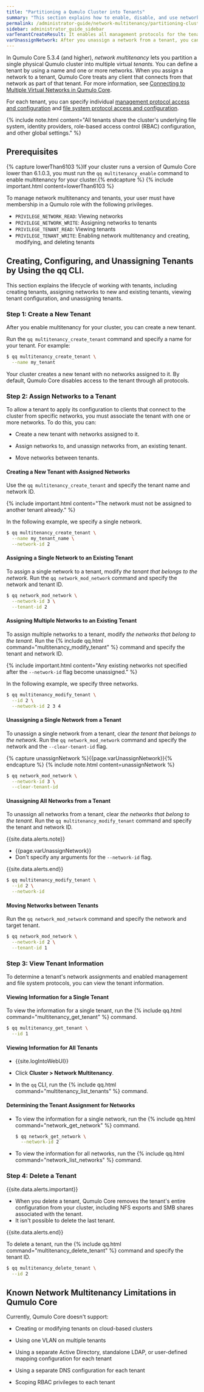 ```yaml
---
title: "Partitioning a Qumulo Cluster into Tenants"
summary: "This section explains how to enable, disable, and use network multitenancy in Qumulo Core."
permalink: /administrator-guide/network-multitenancy/partitioning-cluster-into-tenants.html
sidebar: administrator_guide_sidebar
varTenantCreateResult: It enables all management protocols for the tenant. The tenant also retains the same file system protocol configuration as when multitenancy was disabled.
varUnassignNetwork: After you unassign a network from a tenant, you can assign it to another tenant.
---
```


In Qumulo Core 5.3.4 (and higher), _network multitenancy_ lets you partition a single physical Qumulo cluster into multiple virtual _tenants._ You can define a tenant by using a name and one or more networks. When you assign a network to a tenant, Qumulo Core treats any client that connects from that network as part of that tenant. For more information, see [Connecting to Multiple Virtual Networks in Qumulo Core](https://docs.qumulo.com/administrator-guide/network-configuration/connecting-multiple-virtual-networks.html).

For each tenant, you can specify individual [management protocol access and configuration](configuring-management-protocols.html) and [file system protocol access and configuration](configuring-file-system-protocols.html).

{% include note.html content="All tenants share the cluster's underlying file system, identity providers, role-based access control (RBAC) configuration, and other global settings." %}


## Prerequisites
{% capture lowerThan6103 %}If your cluster runs a version of Qumulo Core lower than 6.1.0.3, you must run the `qq multitenancy_enable` command to enable multitenancy for your cluster.{% endcapture %}
{% include important.html content=lowerThan6103 %}

To manage network multitenancy and tenants, your user must have membership in a Qumulo role with the following privileges.

* `PRIVILEGE_NETWORK_READ`: Viewing networks
* `PRIVILEGE_NETWORK_WRITE`: Assigning networks to tenants
* `PRIVILEGE_TENANT_READ`: Viewing tenants
* `PRIVILEGE_TENANT_WRITE`: Enabling network multitenancy and creating, modifying, and deleting tenants

## Creating, Configuring, and Unassigning Tenants by Using the qq CLI.
This section explains the lifecycle of working with tenants, including creating tenants, assigning networks to new and existing tenants, viewing tenant configuration, and unassigning tenants.

### Step 1: Create a New Tenant
After you enable multitenancy for your cluster, you can create a new tenant.

Run the `qq multitenancy_create_tenant` command and specify a name for your tenant. For example:

```bash
$ qq multitenancy_create_tenant \
  --name my_tenant
```

Your cluster creates a new tenant with no networks assigned to it. By default, Qumulo Core disables access to the tenant through all protocols.


### Step 2: Assign Networks to a Tenant
To allow a tenant to apply its configuration to clients that connect to the cluster from specific networks, you must associate the tenant with one or more networks. To do this, you can:

* Create a new tenant with networks assigned to it.

* Assign networks to, and unassign networks from, an existing tenant.

* Move networks between tenants.

#### Creating a New Tenant with Assigned Networks
Use the `qq multitenancy_create_tenant` and specify the tenant name and network ID.

{% include important.html content="The network must not be assigned to another tenant already." %}

In the following example, we specify a single network.

```bash
$ qq multitenancy_create_tenant \
  --name my_tenant_name \
  --network-id 2
```

#### Assigning a Single Network to an Existing Tenant
To assign a single network to a tenant, modify _the tenant that belongs to the network._ Run the `qq network_mod_network` command and specify the network and tenant ID.

```bash
$ qq network_mod_network \
  --network-id 3 \
  --tenant-id 2
```

#### Assigning Multiple Networks to an Existing Tenant
To assign multiple networks to a tenant, modify _the networks that belong to the tenant._  Run the {% include qq.html command="multitenancy_modify_tenant" %} command and specify the tenant and network ID.
  
{% include important.html content="Any existing networks not specified after the `--network-id` flag become unassigned." %}
  
In the following example, we specify three networks.

```bash
$ qq multitenancy_modify_tenant \
  --id 2 \
  --network-id 2 3 4
```

#### Unassigning a Single Network from a Tenant
To unassign a single network from a tenant, clear _the tenant that belongs to the network_. Run the `qq network_mod_network` command and specify the network and the `--clear-tenant-id` flag.

{% capture unassignNetwork %}{{page.varUnassignNetwork}}{% endcapture %}
{% include note.html content=unassignNetwork %}

```bash
$ qq network_mod_network \
  --network-id 3 \
  --clear-tenant-id
```

#### Unassigning All Networks from a Tenant
To unassign all networks from a tenant, clear _the networks that belong to the tenant_. Run the `qq multitenancy_modify_tenant` command and specify the tenant and network ID.

{{site.data.alerts.note}}
<ul>
  <li>{{page.varUnassignNetwork}}</li>
  <li>Don't specify any arguments for the <code>--network-id</code> flag.</li>
</ul>
{{site.data.alerts.end}}
  
```bash
$ qq multitenancy_modify_tenant \
  --id 2 \
  --network-id
```

#### Moving Networks between Tenants
Run the `qq network_mod_network` command and specify the network and target tenant.

```bash
$ qq network_mod_network \
  --network-id 2 \
  --tenant-id 1
```

### Step 3: View Tenant Information
To determine a tenant's network assignments and enabled management and file system protocols, you can view the tenant information.

#### Viewing Information for a Single Tenant
To view the information for a single tenant, run the {% include qq.html command="multitenancy_get_tenant" %} command.

```bash
$ qq multitenancy_get_tenant \
  --id 1
```

#### Viewing Information for All Tenants
* {{site.logIntoWebUI}}

* Click **Cluster > Network Multitenancy**.

* In the `qq` CLI, run the {% include qq.html command="multitenancy_list_tenants" %} command.

#### Determining the Tenant Assignment for Networks
* To view the information for a single network, run the {% include qq.html command="network_get_network" %} command.

  ```bash
  $ qq network_get_network \
    --network-id 2
  ```
 
* To view the information for all networks, run the {% include qq.html command="network_list_networks" %} command.

### Step 4: Delete a Tenant
{{site.data.alerts.important}}
<ul>
  <li>When you delete a tenant, Qumulo Core removes the tenant's entire configuration from your cluster, including NFS exports and SMB shares associated with the tenant.</li>
  <li>It isn't possible to delete the last tenant.</li>
</ul>
{{site.data.alerts.end}}

To delete a tenant, run the {% include qq.html command="multitenancy_delete_tenant" %} command and specify the tenant ID.

```bash
$ qq multitenancy_delete_tenant \
  --id 2
```

## Known Network Multitenancy Limitations in Qumulo Core
Currently, Qumulo Core doesn't support:

* Creating or modifying tenants on cloud-based clusters

* Using one VLAN on multiple tenants

* Using a separate Active Directory, standalone LDAP, or user-defined mapping configuration for each tenant

* Using a separate DNS configuration for each tenant

* Scoping RBAC privileges to each tenant
